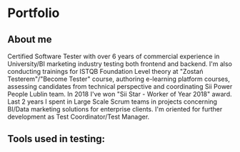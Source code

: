 # Portfolio

## About me

Certified Software Tester with over 6 years of commercial experience in University/BI marketing industry testing both frontend and backend. I'm also conducting trainings for ISTQB Foundation Level theory at "Zostań Testerem"/"Become Tester" course, authoring e-learning platform courses, assessing candidates from technical perspective and coordinating Sii Power People Lublin team. In 2018 I've won "Sii Star - Worker of Year 2018" award. Last 2 years I spent in Large Scale Scrum teams in projects concerning BI/Data marketing solutions for enterprise clients. I'm oriented for further development as Test Coordinator/Test Manager.

## Tools used in testing:









<!--
- 👋 Hi, I’m @Nyczuuu
- 👀 I’m interested in Books (personal growth, autobiography), MMA, Basketball and Aerospace.
- 🌱 I’m currently learning JavaScript (React) and of course im still improving CSS3(Sass) and HTML5
- 💞️ I’m looking to collaborate on ...
- 📫 How to reach me ...
--->
<!---
Nyczuuu/Nyczuuu is a ✨ special ✨ repository because its `README.md` (this file) appears on your GitHub profile.
You can click the Preview link to take a look at your changes.
--->
